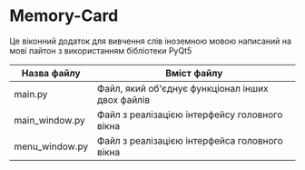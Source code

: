 # Memory-Card

Це віконний додаток для вивчення слів іноземною мовою написаний на мові пайтон з використанням бібліотеки PyQt5

Назва файлу | Вміст файлу
----------- | ----------
main.py     | Файл, який об'єднує функціонал інших двох файлів
main_window.py | Файл з реалізацією інтерфейсу головного вікна
menu_window.py | Файл з реалізацією інтерфейса головного вікна
